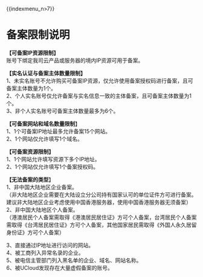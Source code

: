 {{indexmenu_n>7}}

# 备案限制说明

**【可备案IP资源限制】**  
账号下绑定我司云产品或服务器的境内IP资源可用于备案。  

**【实名认证与备案主体数量限制】**  
1、未实名账号不允许购买可备案IP资源，仅允许使用备案授权码进行备案，且可备案主体数量为1个。  
2、个人实名账号仅允许备案与实名信息一致的主体备案，且可备案主体数量为1个。  
3、非个人实名账号可备案主体数量最多为6个。  

**【可备案网站和域名数量限制**】  
1、1个可备案IP地址最多允许备案15个网站。  
2、1个网站仅允许填写1个域名。  

**【可备案资源限制】**  
1、1个网站允许填写资源下多个IP地址。  
2、1个网站仅允许填写1个备案授权码。  

**【无法备案的类型**】  
1、非中国大陆地区企业备案。  
（非大陆地区企业需要在大陆设立分公司持有国家认可的单位证件方可进行备案。建议非大陆地区企业考虑使用中国香港服务器，使用中国香港服务器无须备案）  <br>2、非中国大陆地区个人备案。<br>（港澳居民个人备案需取得《港澳居民居住证》方可个人备案，台湾居民个人备案需取得《台湾居民居住证》方可个人备案，其他国家居民需取得《外国人永久居留身份证》方可个人备案）<br>

3、直接通过IP地址进行访问的网站。  
4、被工商列入异常名录的企业。  
5、被电信主管部门列入黑名单的企业、域名、网站名称。  
6、被UCloud发现存在大量虚假备案的账号。